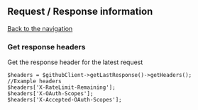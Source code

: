## Request / Response information
[Back to the navigation](README.md)

### Get response headers

Get the response header for the latest request

```
$headers = $githubClient->getLastResponse()->getHeaders();
//Example headers
$headers['X-RateLimit-Remaining'];
$headers['X-OAuth-Scopes'];
$headers['X-Accepted-OAuth-Scopes'];
```

